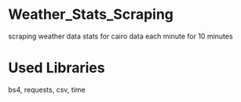 # Weather_Stats_Scraping
scraping weather data stats for cairo data each minute for 10 minutes
# Used Libraries
bs4, requests, csv, time
